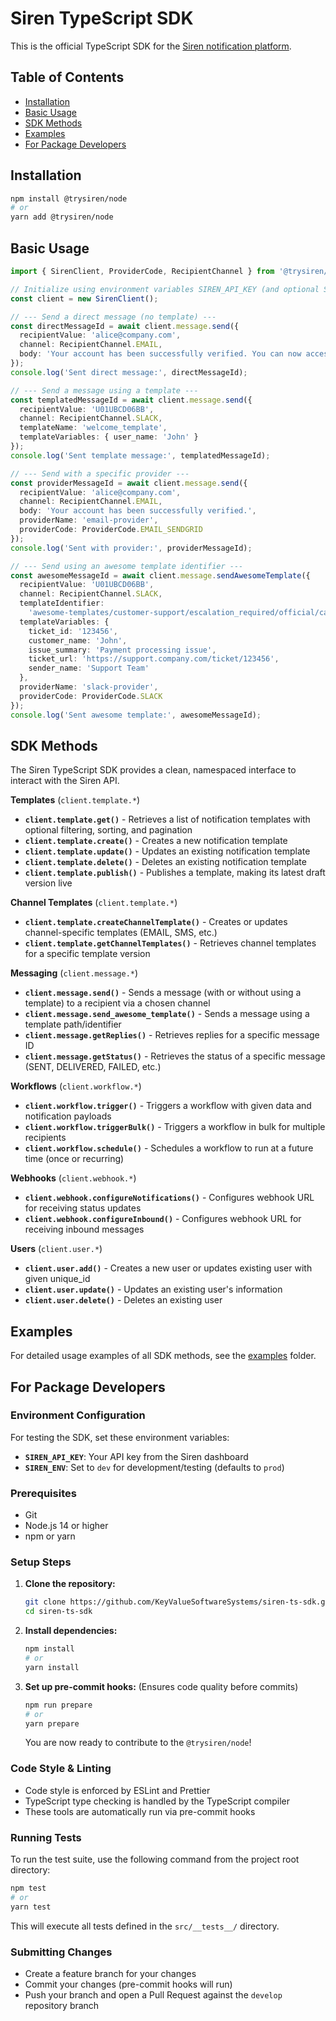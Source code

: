 # Siren TypeScript SDK

This is the official TypeScript SDK for the [Siren notification platform](https://docs.trysiren.io).

## Table of Contents

- [Installation](#installation)
- [Basic Usage](#basic-usage)
- [SDK Methods](#sdk-methods)
- [Examples](#examples)
- [For Package Developers](#for-package-developers)

## Installation

```bash
npm install @trysiren/node
# or
yarn add @trysiren/node
```

## Basic Usage

```typescript
import { SirenClient, ProviderCode, RecipientChannel } from '@trysiren/node';

// Initialize using environment variables SIREN_API_KEY (and optional SIREN_ENV)
const client = new SirenClient();

// --- Send a direct message (no template) ---
const directMessageId = await client.message.send({
  recipientValue: 'alice@company.com',
  channel: RecipientChannel.EMAIL,
  body: 'Your account has been successfully verified. You can now access all features.'
});
console.log('Sent direct message:', directMessageId);

// --- Send a message using a template ---
const templatedMessageId = await client.message.send({
  recipientValue: 'U01UBCD06BB',
  channel: RecipientChannel.SLACK,
  templateName: 'welcome_template',
  templateVariables: { user_name: 'John' }
});
console.log('Sent template message:', templatedMessageId);

// --- Send with a specific provider ---
const providerMessageId = await client.message.send({
  recipientValue: 'alice@company.com',
  channel: RecipientChannel.EMAIL,
  body: 'Your account has been successfully verified.',
  providerName: 'email-provider',
  providerCode: ProviderCode.EMAIL_SENDGRID
});
console.log('Sent with provider:', providerMessageId);

// --- Send using an awesome template identifier ---
const awesomeMessageId = await client.message.sendAwesomeTemplate({
  recipientValue: 'U01UBCD06BB',
  channel: RecipientChannel.SLACK,
  templateIdentifier:
    'awesome-templates/customer-support/escalation_required/official/casual.yaml',
  templateVariables: {
    ticket_id: '123456',
    customer_name: 'John',
    issue_summary: 'Payment processing issue',
    ticket_url: 'https://support.company.com/ticket/123456',
    sender_name: 'Support Team'
  },
  providerName: 'slack-provider',
  providerCode: ProviderCode.SLACK
});
console.log('Sent awesome template:', awesomeMessageId);
```

## SDK Methods

The Siren TypeScript SDK provides a clean, namespaced interface to interact with the Siren API.

**Templates** (`client.template.*`)

- **`client.template.get()`** - Retrieves a list of notification templates with optional filtering, sorting, and pagination
- **`client.template.create()`** - Creates a new notification template
- **`client.template.update()`** - Updates an existing notification template
- **`client.template.delete()`** - Deletes an existing notification template
- **`client.template.publish()`** - Publishes a template, making its latest draft version live

**Channel Templates** (`client.template.*`)

- **`client.template.createChannelTemplate()`** - Creates or updates channel-specific templates (EMAIL, SMS, etc.)
- **`client.template.getChannelTemplates()`** - Retrieves channel templates for a specific template version

**Messaging** (`client.message.*`)

- **`client.message.send()`** - Sends a message (with or without using a template) to a recipient via a chosen channel
- **`client.message.send_awesome_template()`** - Sends a message using a template path/identifier
- **`client.message.getReplies()`** - Retrieves replies for a specific message ID
- **`client.message.getStatus()`** - Retrieves the status of a specific message (SENT, DELIVERED, FAILED, etc.)

**Workflows** (`client.workflow.*`)

- **`client.workflow.trigger()`** - Triggers a workflow with given data and notification payloads
- **`client.workflow.triggerBulk()`** - Triggers a workflow in bulk for multiple recipients
- **`client.workflow.schedule()`** - Schedules a workflow to run at a future time (once or recurring)

**Webhooks** (`client.webhook.*`)

- **`client.webhook.configureNotifications()`** - Configures webhook URL for receiving status updates
- **`client.webhook.configureInbound()`** - Configures webhook URL for receiving inbound messages

**Users** (`client.user.*`)

- **`client.user.add()`** - Creates a new user or updates existing user with given unique_id
- **`client.user.update()`** - Updates an existing user's information
- **`client.user.delete()`** - Deletes an existing user

## Examples

For detailed usage examples of all SDK methods, see the [examples](./examples/) folder.

## For Package Developers

### Environment Configuration

For testing the SDK, set these environment variables:

- **`SIREN_API_KEY`**: Your API key from the Siren dashboard
- **`SIREN_ENV`**: Set to `dev` for development/testing (defaults to `prod`)

### Prerequisites

- Git
- Node.js 14 or higher
- npm or yarn

### Setup Steps

1.  **Clone the repository:**

    ```bash
    git clone https://github.com/KeyValueSoftwareSystems/siren-ts-sdk.git
    cd siren-ts-sdk
    ```

2.  **Install dependencies:**

    ```bash
    npm install
    # or
    yarn install
    ```

3.  **Set up pre-commit hooks:**
    (Ensures code quality before commits)

    ```bash
    npm run prepare
    # or
    yarn prepare
    ```

    You are now ready to contribute to the `@trysiren/node`!

### Code Style & Linting

- Code style is enforced by ESLint and Prettier
- TypeScript type checking is handled by the TypeScript compiler
- These tools are automatically run via pre-commit hooks

### Running Tests

To run the test suite, use the following command from the project root directory:

```bash
npm test
# or
yarn test
```

This will execute all tests defined in the `src/__tests__/` directory.

### Submitting Changes

- Create a feature branch for your changes
- Commit your changes (pre-commit hooks will run)
- Push your branch and open a Pull Request against the `develop` repository branch
